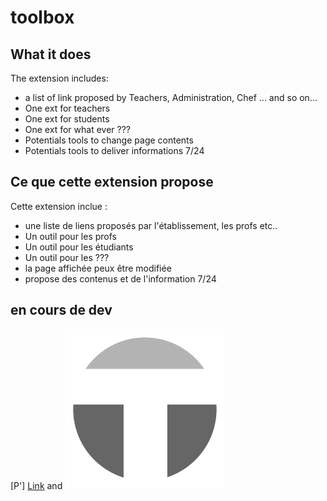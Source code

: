 # toolbox  

## What it does ##

The extension includes:

* a list of link proposed by Teachers, Administration, Chef ... and so on...
* One ext for teachers
* One ext for students
* One ext for what ever ???
* Potentials tools to change page contents 
* Potentials tools to deliver informations 7/24

## Ce que cette extension propose ##

Cette extension inclue :

* une liste de liens proposés par l'établissement, les profs etc..
* Un outil pour les profs
* Un outil pour les étudiants
* Un outil pour les ???
* la page affichée peux être modifiée 
* propose des contenus et de l'information 7/24


## en cours de dev ##
[P']
[Link](#) and ![Image](icons/toolbox.png)
